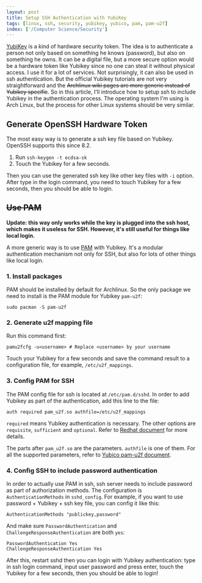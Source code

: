 ```yaml
---
layout: post
title: Setup SSH Authentication with YubiKey
tags: [linux, ssh, security, yubikey, yubico, pam, pam-u2f]
index: ['/Computer Science/Security']
---
```


[YubiKey](https://www.yubico.com/) is a kind of hardware security token. The idea is to authenticate a person not only based on something he knows (password), but also on something he owns. It can be a digital file, but a more secure option would be a hardware token like Yubikey since no one can steal it without physical access. I use it for a lot of services. Not surprisingly, it can also be used in ssh authentication. But the official Yubikey tutorials are not very straightforward and the ~~Archlinux wiki pages are more generic instead of Yubikey specific~~. So in this article, I'll introduce how to setup ssh to include Yubikey in the authentication process. The operating system I'm using is Arch Linux, but the process for other Linux systems should be very similar.

## Generate OpenSSH Hardware Token

The most easy way is to generate a ssh key file based on Yubikey. OpenSSH supports this since 8.2.

1. Run `ssh-keygen -t ecdsa-sk`
2. Touch the Yubikey for a few seconds.

Then you can use the generated ssh key like other key files with `-i` option. After type in the login command, you need to touch Yubikey for a few seconds, then you should be able to login.


## ~~Use PAM~~

**Update: this way only works while the key is plugged into the ssh host, which makes it useless for SSH. However, it's still useful for things like local login.**

A more generic way is to use [PAM](https://en.wikipedia.org/wiki/Linux_PAM) with Yubikey. It's a modular authentication mechanism not only for SSH, but also for lots of other things like local login.

### 1. Install packages

PAM should be installed by default for Archlinux. So the only package we need to install is the PAM module for Yubikey `pam-u2f`:

```
sudo pacman -S pam-u2f
```

### 2. Generate u2f mapping file

Run this command first:

```
pamu2fcfg -u<username> # Replace <username> by your username
```

Touch your Yubikey for a few seconds and save the command result to a configuration file, for example, `/etc/u2f_mappings`.

### 3. Config PAM for SSH

The PAM config file for ssh is located at `/etc/pam.d/sshd`. In order to add Yubikey as part of the authentication, add this line to the file:

```
auth required pam_u2f.so authfile=/etc/u2f_mappings
```

`required` means Yubikey authentication is necessary. The other options are `requisite`, `sufficient` and `optional`. Refer to [Redhat document](https://access.redhat.com/documentation/en-us/red_hat_enterprise_linux/7/html/system-level_authentication_guide/pam_configuration_files) for more details.

The parts after `pam_u2f.so` are the parameters. `authfile` is one of them. For all the supported parameters, refer to [Yubico pam-u2f document](https://developers.yubico.com/pam-u2f/).

### 4. Config SSH to include password authentication

In order to actually use PAM in ssh, ssh server needs to include password as part of authorization methods. The configuration is `AuthenticationMethods` in `sshd_config`. For example, if you want to use password + Yubikey + ssh key file, you can config it like this:

```
AuthenticationMethods "publickey,password"
```

And make sure `PasswordAuthentication` and `ChallengeResponseAuthentication` are both `yes`:

```
PasswordAuthentication Yes
ChallengeResponseAuthentication Yes
```

After this, restart sshd then you can login with Yubikey authentication: type in ssh login command, input user password and press enter, touch the Yubikey for a few seconds, then you should be able to login!
